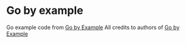 # Go by example

Go example code from [Go by Example](https://gobyexample.com)
All credits to authors of [Go by Example](https://gobyexample.com)
